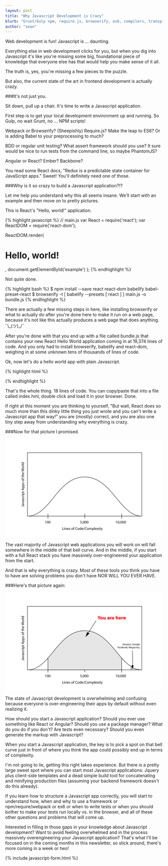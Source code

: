 ```yaml
---
layout: post
title: "Why Javascript Development is Crazy"
blurb: "Grunt/Gulp npm, require.js, browserify, es6, compilers, transpilers, jasmine mocha chai, react/angular/ember, closures, prototypes. *head explodes*"
author: "sean"
---
```


Web development is fun! Javascript is ... daunting.

Everything else in web development clicks for you, but when you dig into
Javascript it's like you're missing some big, foundational piece of
knowledge that everyone else has that would help you make sense of it
all.

The truth is, yes, you're missing a few pieces to the puzzle.

But also, the current state of the art in frontend development is
actually crazy.

###It's not just you.

Sit down, pull up a chair. It's time to write a Javascript
application.

First step is to get your local development environment up and
running. So Gulp, no wait Grunt, no ... NPM scripts!

Webpack or Browserify? (Sheepishly) Require.js? Make the leap to ES6?
Or is adding Babel to your preprocessing to much?

BDD or regular unit testing? What assert framework should you use? It
sure would be nice to run tests from the command line, so maybe
PhantomJS?

Angular or React? Ember? Backbone?

You read some React docs, "Redux is a predictable state container for
JavaScript apps." Sweet! You'll definitely need one of those.

###Why is it so crazy to build a Javascript application?!?

Let me help you understand why this all seems insane. We'll start with
an example and then move on to pretty pictures.

This is React's "Hello, world!" application.

{% highlight javascript %}
// main.js
var React = require('react');
var ReactDOM = require('react-dom');

ReactDOM.render(
  <h1>Hello, world!</h1>,
  document.getElementById('example')
  );
  {% endhighlight %}

Not quite done.

{% highlight bash %}
$ npm install --save react react-dom babelify babel-preset-react
$ browserify -t [ babelify --presets [ react ] ] main.js -o bundle.js
{% endhighlight %}

There are actually a few missing steps in here, like installing
browserify or what to actually do after you're done here to make it
run on a web page, because it's not like this actually produces a web
page that does anything.  ¯\\\_(ツ)\_/¯

After you're done with that you end up with a file called bundle.js
that contains your new React Hello World application coming in
at 19,374 lines of code. And you only had to install browserify,
babelify and react-dom, weighing in at some unknown tens of thousands
of lines of code.

Ok, now let's do a hello world app with plain Javascript.

{% highlight html %}
<!DOCTYPE html>
<html lang="en">
  <head>
    <meta charset="utf-8" />
    <meta name="viewport" content="width=device-width" />
    <title>Hello World</title>
  </head>

  <body>
    <div id="container"></div>
    <script>
     document.body.onload = function(){
       var container = document.getElementById("container");
       container.innerHTML = '<h1>"Hello, world!"</h1>';
     }
    </script>
  </body>
  </html>
  {% endhighlight %}

That's the whole thing. 18 lines of code. You can copy/paste that into a file called
index.hml, double click and load it in your browser. Done.

If right at this moment you are thinking to yourself, "But wait, React
does so much more than this dinky little thing you just wrote and you
can't write a Javascript app that way!" you are (mostly) correct, and
you are also one tiny step away from understanding why everything is
crazy.

###Now for that picture I promised.

![Bell Curve](/images/bell_curve.png)

The vast majority of Javascript web applications you will work on will
fall somewhere in the middle of that bell curve. And in the middle, if
you start with a full React stack you have massively over-engineered
your application from the start.

And that is why everything is crazy. Most of these tools you think you
have to have are solving problems you don't have NOR WILL YOU EVER
HAVE.

###Here's that picture again:

![Bell Curve](/images/bell_curve_2.png)

The state of Javascript development is overwhelming and confusing
because everyone is over-engineering their apps by default without even
realizing it.

How should you start a Javascript application? Should you ever use
something like React or Angular? Should you use a package manager?
What do you do if you don't? Are tests even necessary? Should you even
generate the markup with Javascript?

When you start a Javascript application, the key is to pick a spot on
that bell curve just in front of where you think the app could
possibly end up in terms of complexity.

I'm not going to lie, getting this right takes experience. But there
is a pretty large sweet spot where you can start most Javascript
applications: Jquery plus client-side templates and a dead simple
build tool for concatenating and minifying production files (assuming
your backend framework doesn't do this already).

If you learn how to structure a Javascript app correctly, you will
start to understand how, when and why to use a framework or
npm/require/webpack or es6 or when to write tests or when you should
bother to make your tests run locally vs. in the browser, and all of
these other questions and problems that will come up.

Interested in filling in those gaps in your knowledge about Javascript
development? Want to avoid feeling overwhelmed and in the process
massively overengineering your Javascript application? That's what
I'll be focused on in the coming months in this newsletter, so stick
around, there's more coming in a week or two!

{% include javascript-form.html %}
